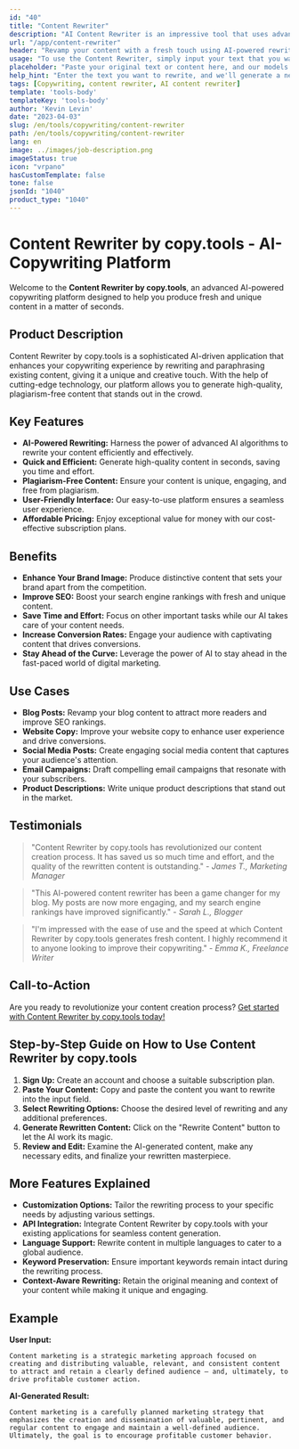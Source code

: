 ```yaml
---
id: "40"
title: "Content Rewriter"
description: "AI Content Rewriter is an impressive tool that uses advanced AI algorithms to automatically rewrite and rephrase your input text, making it unique, engaging, and more appealing. This tool is ideal for bloggers, copywriters, and content creators who want to enhance their content quality and avoid plagiarism issues."
url: "/app/content-rewriter"
header: "Revamp your content with a fresh touch using AI-powered rewriting."
usage: "To use the Content Rewriter, simply input your text that you want to rewrite. This tool will then generate a unique, well-structured, and engaging version of your original content, maintaining its context and key ideas."
placeholder: "Paste your original text or content here, and our models will rewrite it to create a unique, engaging, and appealing version."
help_hint: "Enter the text you want to rewrite, and we'll generate a new, unique version while preserving the original meaning and context. Ideal for enhancing content quality and avoiding plagiarism issues."
tags: [Copywriting, content rewriter, AI content rewriter]
template: 'tools-body'
templateKey: 'tools-body'
author: 'Kevin Levin'
date: "2023-04-03"
slug: /en/tools/copywriting/content-rewriter
path: /en/tools/copywriting/content-rewriter
lang: en
image: ../images/job-description.png
imageStatus: true
icon: "vrpano"
hasCustomTemplate: false
tone: false
jsonId: "1040"
product_type: "1040"
---
```

# Content Rewriter by copy.tools - AI-Copywriting Platform

Welcome to the **Content Rewriter by copy.tools**, an advanced AI-powered copywriting platform designed to help you produce fresh and unique content in a matter of seconds.

## Product Description

Content Rewriter by copy.tools is a sophisticated AI-driven application that enhances your copywriting experience by rewriting and paraphrasing existing content, giving it a unique and creative touch. With the help of cutting-edge technology, our platform allows you to generate high-quality, plagiarism-free content that stands out in the crowd.

## Key Features

- **AI-Powered Rewriting:** Harness the power of advanced AI algorithms to rewrite your content efficiently and effectively.
- **Quick and Efficient:** Generate high-quality content in seconds, saving you time and effort.
- **Plagiarism-Free Content:** Ensure your content is unique, engaging, and free from plagiarism.
- **User-Friendly Interface:** Our easy-to-use platform ensures a seamless user experience. 
- **Affordable Pricing:** Enjoy exceptional value for money with our cost-effective subscription plans.

## Benefits

- **Enhance Your Brand Image:** Produce distinctive content that sets your brand apart from the competition.
- **Improve SEO:** Boost your search engine rankings with fresh and unique content.
- **Save Time and Effort:** Focus on other important tasks while our AI takes care of your content needs.
- **Increase Conversion Rates:** Engage your audience with captivating content that drives conversions.
- **Stay Ahead of the Curve:** Leverage the power of AI to stay ahead in the fast-paced world of digital marketing.

## Use Cases

- **Blog Posts:** Revamp your blog content to attract more readers and improve SEO rankings.
- **Website Copy:** Improve your website copy to enhance user experience and drive conversions.
- **Social Media Posts:** Create engaging social media content that captures your audience's attention.
- **Email Campaigns:** Draft compelling email campaigns that resonate with your subscribers.
- **Product Descriptions:** Write unique product descriptions that stand out in the market.

## Testimonials

> "Content Rewriter by copy.tools has revolutionized our content creation process. It has saved us so much time and effort, and the quality of the rewritten content is outstanding." - _James T., Marketing Manager_

> "This AI-powered content rewriter has been a game changer for my blog. My posts are now more engaging, and my search engine rankings have improved significantly." - _Sarah L., Blogger_

> "I'm impressed with the ease of use and the speed at which Content Rewriter by copy.tools generates fresh content. I highly recommend it to anyone looking to improve their copywriting." - _Emma K., Freelance Writer_

## Call-to-Action

Are you ready to revolutionize your content creation process? [Get started with Content Rewriter by copy.tools today!](#)

## Step-by-Step Guide on How to Use Content Rewriter by copy.tools

1. **Sign Up:** Create an account and choose a suitable subscription plan.
2. **Paste Your Content:** Copy and paste the content you want to rewrite into the input field.
3. **Select Rewriting Options:** Choose the desired level of rewriting and any additional preferences.
4. **Generate Rewritten Content:** Click on the "Rewrite Content" button to let the AI work its magic.
5. **Review and Edit:** Examine the AI-generated content, make any necessary edits, and finalize your rewritten masterpiece.

## More Features Explained

- **Customization Options:** Tailor the rewriting process to your specific needs by adjusting various settings.
- **API Integration:** Integrate Content Rewriter by copy.tools with your existing applications for seamless content generation.
- **Language Support:** Rewrite content in multiple languages to cater to a global audience.
- **Keyword Preservation:** Ensure important keywords remain intact during the rewriting process.
- **Context-Aware Rewriting:** Retain the original meaning and context of your content while making it unique and engaging.

## Example

**User Input:**

```
Content marketing is a strategic marketing approach focused on creating and distributing valuable, relevant, and consistent content to attract and retain a clearly defined audience — and, ultimately, to drive profitable customer action.
```

**AI-Generated Result:**

```
Content marketing is a carefully planned marketing strategy that emphasizes the creation and dissemination of valuable, pertinent, and regular content to engage and maintain a well-defined audience. Ultimately, the goal is to encourage profitable customer behavior.
```
